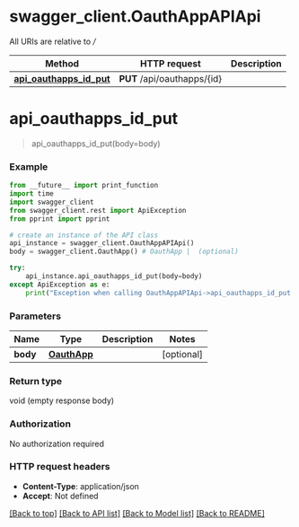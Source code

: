 # swagger_client.OauthAppAPIApi

All URIs are relative to */*

Method | HTTP request | Description
------------- | ------------- | -------------
[**api_oauthapps_id_put**](OauthAppAPIApi.md#api_oauthapps_id_put) | **PUT** /api/oauthapps/{id} | 

# **api_oauthapps_id_put**
> api_oauthapps_id_put(body=body)



### Example
```python
from __future__ import print_function
import time
import swagger_client
from swagger_client.rest import ApiException
from pprint import pprint

# create an instance of the API class
api_instance = swagger_client.OauthAppAPIApi()
body = swagger_client.OauthApp() # OauthApp |  (optional)

try:
    api_instance.api_oauthapps_id_put(body=body)
except ApiException as e:
    print("Exception when calling OauthAppAPIApi->api_oauthapps_id_put: %s\n" % e)
```

### Parameters

Name | Type | Description  | Notes
------------- | ------------- | ------------- | -------------
 **body** | [**OauthApp**](OauthApp.md)|  | [optional] 

### Return type

void (empty response body)

### Authorization

No authorization required

### HTTP request headers

 - **Content-Type**: application/json
 - **Accept**: Not defined

[[Back to top]](#) [[Back to API list]](../README.md#documentation-for-api-endpoints) [[Back to Model list]](../README.md#documentation-for-models) [[Back to README]](../README.md)

